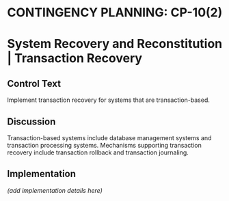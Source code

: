 # CONTINGENCY PLANNING: CP-10(2)
# System Recovery and Reconstitution | Transaction Recovery

## Control Text

Implement transaction recovery for systems that are transaction-based.

## Discussion

Transaction-based systems include database management systems and transaction processing systems. Mechanisms supporting transaction recovery include transaction rollback and transaction journaling.

## Implementation

_(add implementation details here)_